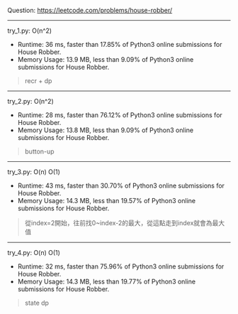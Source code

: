 Question: https://leetcode.com/problems/house-robber/

---

try_1.py: O(n^2)
* Runtime: 36 ms, faster than 17.85% of Python3 online submissions for House Robber.
* Memory Usage: 13.9 MB, less than 9.09% of Python3 online submissions for House Robber.

> recr + dp

---

try_2.py: O(n^2)
* Runtime: 28 ms, faster than 76.12% of Python3 online submissions for House Robber. 
* Memory Usage: 13.8 MB, less than 9.09% of Python3 online submissions for House Robber.

> button-up

---

try_3.py: O(n) O(1)

* Runtime: 43 ms, faster than 30.70% of Python3 online submissions for House Robber.
* Memory Usage: 14.3 MB, less than 19.57% of Python3 online submissions for House Robber.

> 從index=2開始，往前找0~index-2的最大，從這點走到index就會為最大值

---

try_4.py: O(n) O(1)

* Runtime: 32 ms, faster than 75.96% of Python3 online submissions for House Robber.
* Memory Usage: 14.3 MB, less than 19.77% of Python3 online submissions for House Robber.

> state dp